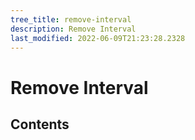 ```yaml
---
tree_title: remove-interval
description: Remove Interval
last_modified: 2022-06-09T21:23:28.2328
---
```


# Remove Interval

## Contents
